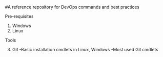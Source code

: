 #A reference repository for DevOps commands and best practices

Pre-requisites
1. Windows
2. Linux

Tools

3. Git 
-Basic installation cmdlets in Linux, Windows
-Most used Git cmdlets 
